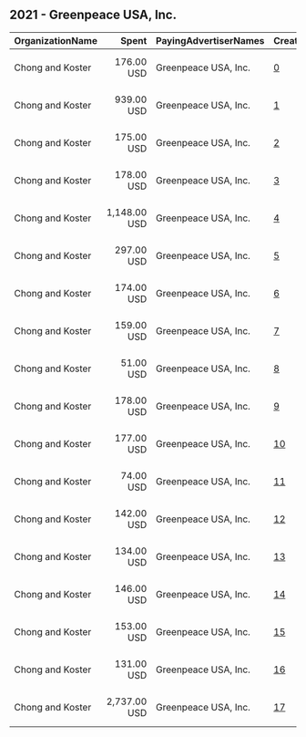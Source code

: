 ## 2021 - Greenpeace USA, Inc. 
|OrganizationName|Spent|PayingAdvertiserNames|CreativeUrls|Impressions|Genders|AgeBrackets|CountryCodes|BillingAddresses|CandidateBallotInformation|
|:---|---:|:---|:---|---:|:---|:---|:---|:---|:---|
|Chong and Koster|176.00 USD|Greenpeace USA, Inc.|[0](https://www.snap.com/political-ads/asset/1ac519a056081fe6239d3da510de903722a2a0c6e93f92fe7266a1b6d60c9547?mediaType=png)|32,093||18+|united states|"1640 Rhode Island Ave. NW, Suite 600,Washington,20036,US"||
|Chong and Koster|939.00 USD|Greenpeace USA, Inc.|[1](https://www.snap.com/political-ads/asset/5fd5516e948e3d2365bab86495ea7cc2a9c9a0a237394b25f558685730ab7481?mediaType=png)|87,068|||united states|"1640 Rhode Island Ave. NW, Suite 600,Washington,20036,US"||
|Chong and Koster|175.00 USD|Greenpeace USA, Inc.|[2](https://www.snap.com/political-ads/asset/5dbe8bde6d1ada045801cc9753e04e49e3665fd8decebdc29b0c050173ee0793?mediaType=png)|54,496||18+|united states|"1640 Rhode Island Ave. NW, Suite 600,Washington,20036,US"||
|Chong and Koster|178.00 USD|Greenpeace USA, Inc.|[3](https://www.snap.com/political-ads/asset/a7ef60b861aa5d5205d58fbc910e90b162e5786b760551b26fc8ea1f3decfddb?mediaType=png)|15,888||18+|united states|"1640 Rhode Island Ave. NW, Suite 600,Washington,20036,US"||
|Chong and Koster|1,148.00 USD|Greenpeace USA, Inc.|[4](https://www.snap.com/political-ads/asset/08245a977808d9690cf7d58f2d68a6ab18423e2a87e4095e87616d85582d21e1?mediaType=png)|206,429||18+|united states|"1640 Rhode Island Ave. NW, Suite 600,Washington,20036,US"||
|Chong and Koster|297.00 USD|Greenpeace USA, Inc.|[5](https://www.snap.com/political-ads/asset/716d7035b57aa5d8eb896951300b07b9f2648646d66d706ce3bde7456e8e8a16?mediaType=png)|75,745||18+|united states|"1640 Rhode Island Ave. NW, Suite 600,Washington,20036,US"||
|Chong and Koster|174.00 USD|Greenpeace USA, Inc.|[6](https://www.snap.com/political-ads/asset/6cb632a9a03fbebba377b06285612c19561edf5c6bdd86f3858402e82506aaaf?mediaType=png)|49,130||18+|united states|"1640 Rhode Island Ave. NW, Suite 600,Washington,20036,US"||
|Chong and Koster|159.00 USD|Greenpeace USA, Inc.|[7](https://www.snap.com/political-ads/asset/2c7ea7846d36c09dc804db5a6510245cafd778cf359ef4768f3b6fda20bfe1e6?mediaType=png)|14,102||18+|united states|"1640 Rhode Island Ave. NW, Suite 600,Washington,20036,US"||
|Chong and Koster|51.00 USD|Greenpeace USA, Inc.|[8](https://www.snap.com/political-ads/asset/87efd06f967182d7be641df0f478451b8e3b505853bc2983e9b26be7279c86ce?mediaType=png)|5,821||18+|united states|"1640 Rhode Island Ave. NW, Suite 600,Washington,20036,US"||
|Chong and Koster|178.00 USD|Greenpeace USA, Inc.|[9](https://www.snap.com/political-ads/asset/8dae3274b2200a5f8475e8465eb7aff577f0ef9f73d2acaafc512a66ea98e06f?mediaType=png)|16,752||18+|united states|"1640 Rhode Island Ave. NW, Suite 600,Washington,20036,US"||
|Chong and Koster|177.00 USD|Greenpeace USA, Inc.|[10](https://www.snap.com/political-ads/asset/2918854b01fd35b08109f57ca2e06464fc94ae23e03e4e30e7e1e31db17ad874?mediaType=png)|29,134||18+|united states|"1640 Rhode Island Ave. NW, Suite 600,Washington,20036,US"||
|Chong and Koster|74.00 USD|Greenpeace USA, Inc.|[11](https://www.snap.com/political-ads/asset/df22cdac1a58603c7bc1acc68393120c489d007547212a0d70fc0b0a185994e8?mediaType=png)|7,850||18+|united states|"1640 Rhode Island Ave. NW, Suite 600,Washington,20036,US"||
|Chong and Koster|142.00 USD|Greenpeace USA, Inc.|[12](https://www.snap.com/political-ads/asset/2c7ea7846d36c09dc804db5a6510245cafd778cf359ef4768f3b6fda20bfe1e6?mediaType=png)|24,714||18+|united states|"1640 Rhode Island Ave. NW, Suite 600,Washington,20036,US"||
|Chong and Koster|134.00 USD|Greenpeace USA, Inc.|[13](https://www.snap.com/political-ads/asset/45030a9d769dc57a3d87b01e7a145906d31c7d773b03014075854c6630b8313c?mediaType=png)|25,983||18+|united states|"1640 Rhode Island Ave. NW, Suite 600,Washington,20036,US"||
|Chong and Koster|146.00 USD|Greenpeace USA, Inc.|[14](https://www.snap.com/political-ads/asset/87efd06f967182d7be641df0f478451b8e3b505853bc2983e9b26be7279c86ce?mediaType=png)|12,034||18+|united states|"1640 Rhode Island Ave. NW, Suite 600,Washington,20036,US"||
|Chong and Koster|153.00 USD|Greenpeace USA, Inc.|[15](https://www.snap.com/political-ads/asset/27558933f9b274bf9c0cd3db3212b1f63074eb3a3946b6c8d2a8ce834a82a125?mediaType=png)|14,865||18+|united states|"1640 Rhode Island Ave. NW, Suite 600,Washington,20036,US"||
|Chong and Koster|131.00 USD|Greenpeace USA, Inc.|[16](https://www.snap.com/political-ads/asset/8c6a7bc499196ee997e47489f3ef0ddf6b20cd9764520771b7660ff92ad24dc7?mediaType=png)|12,286||18+|united states|"1640 Rhode Island Ave. NW, Suite 600,Washington,20036,US"||
|Chong and Koster|2,737.00 USD|Greenpeace USA, Inc.|[17](https://www.snap.com/political-ads/asset/4319c5d3223339d71d8f235d385defe9893eb191a9d9227b3afacf932fc79e69?mediaType=png)|742,838||18+|united states|"1640 Rhode Island Ave. NW, Suite 600,Washington,20036,US"||
